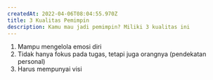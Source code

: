 ```yaml
---
createdAt: 2022-04-06T08:04:55.970Z
title: 3 Kualitas Pemimpin
description: Kamu mau jadi pemimpin? Miliki 3 kualitas ini
---
```

1. Mampu mengelola emosi diri
2. Tidak hanya fokus pada tugas, tetapi juga orangnya (pendekatan personal)
3. Harus mempunyai visi